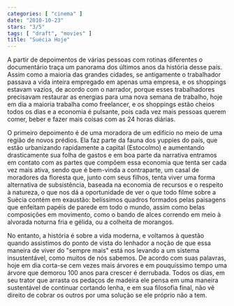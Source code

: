 ```yaml
---
categories: [ "cinema" ]
date: "2010-10-23"
stars: "3/5"
tags: [ "draft", "movies" ]
title: "Suécia Hoje"
---
```

A partir de depoimentos de várias pessoas com rotinas diferentes o
documentário traça um panorama dos últimos anos da história desse
país. Assim como a maioria das grandes cidades, se antigamente o
trabalhador passava a vida inteira empregado em apenas uma empresa,
e os shoppings estavam vazios, de acordo com o narrador, porque esses
trabalhadores precisavam restaurar as energias para uma nova semana de
trabalho, hoje em dia a maioria trabalha como freelancer, e os shoppings
estão cheios todos os dias e a economia é pulsante, pois cada vez mais
pessoas querem comer, beber e fazer mais coisas com as 24 horas diárias.

O primeiro depoimento é de uma moradora de um edifício no meio de uma
região de novos prédios. Ela faz parte da fauna dos yuppies do país,
que estão urbanizando rapidamente a capital (Estocolmo) e aumentando
drasticamente sua folha de gastos e em boa parte da narrativa entramos
em contato com as partes que compõem essa economia que tenta ser
cada vez mais ativa, sendo que é bem-vinda a contraparte, um casal
de moradores da floresta que, junto com seus filhos, tenta viver uma
forma alternativa de subsistência, baseada na economia de recursos e
o respeito à natureza, o que nos dá a oportunidade de ver o que todo
filme sobre a Suécia contém em exaustão: belíssimos quadros formados
pelas paisagens que enfeitam papéis de parede em todo o mundo, assim
como belas composições em movimento, como o bando de alces correndo
em meio à alvorada noturna fria e gélida, ou a colheita de morangos.

No entanto, a história é sobre a vida moderna, e voltamos à questão
quando assistimos do ponto de vista do lenhador a noção de que
essa maneira de viver do "sempre mais" está nos levando a um sistema
insustentável, como muitos de nós sabemos. De acordo com suas palavras,
hoje em dia corta-se cem vezes mais árvores e em pouquíssimo tempo uma
árvore que demorou 100 anos para crescer é derrubada. Todos os dias,
em seu trator que arrasta os pedaços de madeira ele pensa em uma maneira
sustentável de continuar cortando lenha, e em sua filosofia final,
não vê direito de cobrar os outros por uma solução se ele próprio
não a tem.

